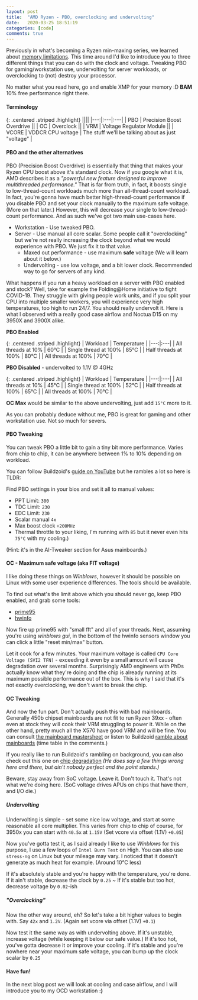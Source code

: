 ```yaml
---
layout: post
title:  "AMD Ryzen - PBO, overclocking and undervolting"
date:   2020-03-25 18:51:19
categories: [code]
comments: true
---
```


Previously in what's becoming a Ryzen min-maxing series, we learned about [memory limitations](https://rhea.dev/articles/2020-01/AMD-Ryzen-as-a-server). This time around I'd like to introduce you to three different things that you can do with the clock and voltage. Tweaking PBO for gaming/workstation use, undervolting for server workloads, or overclocking to (not) destroy your processor.

No matter what you read here, go and enable XMP for your memory :D **BAM** 10% free performance right there.

<!--more-->

#### Terminology

{: .centered .striped .highlight}
||||
|---:|:---|:---|
| PBO | Precision Boost Overdrive ||
| OC | Overclock ||
| VRM | Voltage Regulator Module ||
| VCORE | VDDCR CPU voltage | The stuff we'll be talking about as just "voltage" |

#### PBO and the other alternatives

PBO (Precision Boost Overdrive) is essentially that thing that makes your Ryzen CPU boost above it's standard clock. Now if you google what it is, AMD describes it as a _"powerful new feature designed to improve multithreaded performance."_ That is far from truth, in fact, it boosts single to low-thread-count workloads much more than all-thread-count workload. In fact, you're gonna have much better high-thread-count performance if you disable PBO and set your clock manually to the maximum safe voltage. (More on that later.) However, this will decrease your single to low-thread-count performance. And as such we've got two main use-cases here.

* Workstation - Use tweaked PBO.
* Server - Use manual all core scalar. Some people call it "overclocking" but we're not really increasing the clock beyond what we would experience with PBO. We just fix it to that value.
  * Maxed out performance - use maximum **safe** voltage (We will learn about it below.)
  * Undervolting - use low voltage, and a bit lower clock. Recommended way to go for servers of any kind.

What happens if you run a heavy workload on a server with PBO enabled and stock? Well, take for example the Folding@Home initiative to fight COVID-19. They struggle with giving people work units, and if you split your CPU into multiple smaller workers, you will experience very high temperatures, too high to run 24/7. You should really undervolt it. Here is what I observed with a really good case airflow and Noctua D15 on my 3950X and 3900X alike.

**PBO Enabled**

{: .centered .striped .highlight}
| Workload | Temperature |
|---:|:---|
| All threads at 10% | 60°C |
| Single thread at 100% | 85°C |
| Half threads at 100% | 80°C |
| All threads at 100% | 70°C |

**PBO Disabled** - undervolted to 1.1V @ 4GHz

{: .centered .striped .highlight}
| Workload | Temperature |
|---:|:---|
| All threads at 10% | 45°C |
| Single thread at 100% | 52°C |
| Half threads at 100% | 65°C |
| All threads at 100% | 70°C |

**OC Max** would be similar to the above undervolting, just add `15°C` more to it.

As you can probably deduce without me, PBO is great for gaming and other workstation use. Not so much for severs.

#### PBO Tweaking

You can tweak PBO a little bit to gain a tiny bit more performance. Varies from chip to chip, it can be anywhere between 1% to 10% depending on workload.

You can follow Buildzoid's [guide on YouTube](https://youtu.be/0J3Iswsvdvc) but he rambles a lot so here is TLDR:

Find PBO settings in your bios and set it all to manual values:
  - PPT Limit: `300`
  - TDC Limit: `230`
  - EDC Limit: `230`
  - Scalar manual `4x`
  - Max boost clock `+200MHz`
  - Thermal throttle to your liking, I'm running with `85` but it never even hits `75°C` with my cooling.)

(Hint: it's in the AI-Tweaker section for Asus mainboards.)

#### OC - Maximum safe voltage (aka FIT voltage)

I like doing these things on _Winblows_, however it should be possible on Linux with some user experience differences. The tools should be available.

To find out what's the limit above which you should never go, keep PBO enabled, and grab some tools:

* [prime95](https://www.mersenne.org/download/#download)
* [hwinfo](https://www.fosshub.com/HWiNFO.html)

Now fire up prime95 with "small fft" and all of your threads. Next, assuming you're using _winblows gui_, in the bottom of the hwinfo sensors window you can click a little "reset min/max" button.

Let it cook for a few minutes. Your maximum voltage is called `CPU Core Voltage (SVI2 TFN)` - exceeding it even by a small amount will cause degradation over several months. Surprisingly AMD engineers with PhDs actually know what they're doing and the chip is already running at its maximum possible performance out of the box. This is why I said that it's not exactly overclocking, we don't want to break the chip.

#### OC Tweaking

And now the fun part. Don't actually push this with bad mainboards. Generally 450b chipset mainboards are not fit to run Ryzen 39xx - often even at stock they will cook their VRM struggling to power it. While on the other hand, pretty much all the X570 have good VRM and will be fine. You can consult [the mainboard mastersheet](https://docs.google.com/spreadsheets/d/1wmsTYK9Z3-jUX5LGRoFnsZYZiW1pfiDZnKCjaXyzd1o) or listen to Buildzoid [ramble about mainboards](https://www.youtube.com/watch?v=ti38JS8RuPU) (time table in the comments.)

If you really like to run Buildzoid's rambling on background, you can also check out this one on [chip degradation](https://www.youtube.com/watch?v=uMHUz16MuYA) _(He does say a few things wrong here and there, but ain't nobody perfect and the point stands.)_

Beware, stay away from SoC voltage. Leave it. Don't touch it. That's not what we're doing here. (SoC voltage drives APUs on chips that have them, and I/O die.)

##### Undervolting

Undervolting is simple - set some nice low voltage, and start at some reasonable all core multiplier. This varies from chip to chip of course, for 3950x you can start with `40.5x` at `1.15V` (Set vcore via offset (1.1V) `+0.05`)

Now you've gotta test it, as I said already I like to use _Winblows_ for this purpose, I use a few loops of `Intel Burn Test` on High. You can also use `stress-ng` on Linux but your mileage may vary. I noticed that it doesn't generate as much heat for example. (Around 10°C less)

If it's absolutely stable and you're happy with the temperature, you're done. If it ain't stable, decrease the clock by `0.25` ~ If it's stable but too hot, decrease voltage by `0.02`-ish

##### "Overclocking"

Now the other way around, eh? So let's take a bit higher values to begin with. Say `42x` and `1.2V`. (Again set vcore via offset (1.1V) `+0.1`)

Now test it the same way as with undervolting above. If it's unstable, increase voltage (while keeping it below our safe value.) If it's too hot, you've gotta decrease it or improve your cooling. If it's stable and you're nowhere near your maximum safe voltage, you can bump up the clock scalar by `0.25`

#### Have fun!

In the next blog post we will look at cooling and case airflow, and I will introduce you to my OCD workstation **:)**

